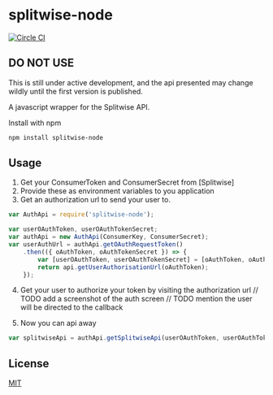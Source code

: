 splitwise-node
===========

[![Circle CI](https://circleci.com/gh/Dean177/splitwise-node.svg?style=svg)](https://circleci.com/gh/Dean177/splitwise-node)

## DO NOT USE
This is still under active development, and the api presented may change wildly until the first version is published.

A javascript wrapper for the Splitwise API.

Install with npm 

```sh
npm install splitwise-node
```

## Usage

1. Get your ConsumerToken and ConsumerSecret from [Splitwise]
2. Provide these as environment variables to you application
3. Get an authorization url to send your user to.
```javascript
var AuthApi = require('splitwise-node');

var userOAuthToken, userOAuthTokenSecret;
var authApi = new AuthApi(ConsumerKey, ConsumerSecret);
var userAuthUrl = authApi.getOAuthRequestToken()
    .then(({ oAuthToken, oAuthTokenSecret }) => {
        var [userOAuthToken, userOAuthTokenSecret] = [oAuthToken, oAuthTokenSecret];
        return api.getUserAuthorisationUrl(oAuthToken);
    });
```

4. Get your user to authorize your token by visiting the authorization url
// TODO add a screenshot of the auth screen
// TODO mention the user will be directed to the callback

5. Now you can api away
```javascript
var splitwiseApi = authApi.getSplitwiseApi(userOAuthToken, userOAuthTokenSecret);

```

## License

[MIT](LICENSE)
